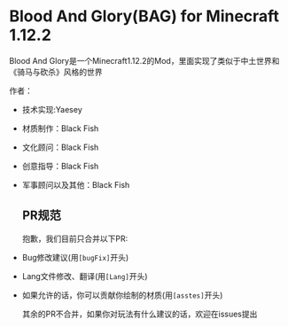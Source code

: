# Blood And Glory(BAG) for Minecraft 1.12.2

Blood And Glory是一个Minecraft1.12.2的Mod，里面实现了类似于中土世界和《骑马与砍杀》风格的世界
  
    
作者：  
- 技术实现:Yaesey
- 材质制作：Black Fish
- 文化顾问：Black Fish
- 创意指导：Black Fish
- 军事顾问以及其他：Black Fish
  
  ## PR规范
   抱歉，我们目前只合并以下PR:  
     
 - Bug修改建议(用`[bugFix]`开头)  
 - Lang文件修改、翻译(用`[Lang]`开头)  
 - 如果允许的话，你可以贡献你绘制的材质(用`[asstes]`开头)  
   
   其余的PR不合并，如果你对玩法有什么建议的话，欢迎在issues提出
